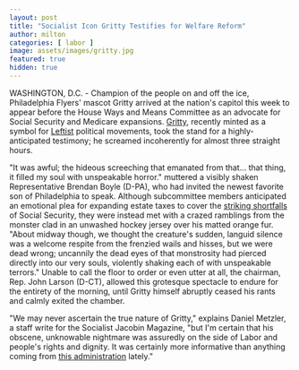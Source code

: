 ```yaml
---
layout: post
title: "Socialist Icon Gritty Testifies for Welfare Reform"
author: milton
categories: [ labor ]
image: assets/images/gritty.jpg
featured: true
hidden: true
---
```


WASHINGTON, D.C. - Champion of the people on and off the ice, Philadelphia Flyers' mascot Gritty arrived at the nation's capitol this week to appear before the House Ways and Means Committee as an advocate for Social Security and Medicare expansions. [Gritty](https://www.phillymag.com/news/2019/01/12/gritty-philadelphia-flyers-mascot/), recently minted as a symbol for [Leftist](https://twitter.com/FellowGritty) political movements, took the stand for a highly-anticipated testimony; he screamed incoherently for almost three straight hours.

"It was awful; the hideous screeching that emanated from that... that thing, it filled my soul with unspeakable horror." muttered a visibly shaken Representative Brendan Boyle (D-PA), who had invited the newest favorite son of Philadelphia to speak. Although subcommittee members anticipated an emotional plea for expanding estate taxes to cover the [striking shortfalls](https://www.nytimes.com/2019/06/12/business/social-security-shortfall-2020.html) of Social Security, they were instead met with a crazed ramblings from the monster clad in an unwashed hockey jersey over his matted orange fur. "About midway though, we thought the creature's sudden, languid silence was a welcome respite from the frenzied wails and hisses, but we were dead wrong; uncannily the dead eyes of that monstrosity had pierced directly into our very souls, violently shaking each of with unspeakable terrors." Unable to call the floor to order or even utter at all, the chairman, Rep. John Larson (D-CT), allowed this grotesque spectacle to endure for the entirety of the morning, until Gritty himself abruptly ceased his rants and calmly exited the chamber. 

"We may never ascertain the true nature of Gritty," explains Daniel Metzler, a staff write for the Socialist Jacobin Magazine, "but I'm certain that his obscene, unknowable nightmare was assuredly on the side of Labor and people's rights and dignity. It was certainly more informative than anything coming from [this administration](https://www.cnbc.com/2019/06/20/congress-releases-270-page-transcript-of-hope-hicks-closed-door-testimony.html) lately."